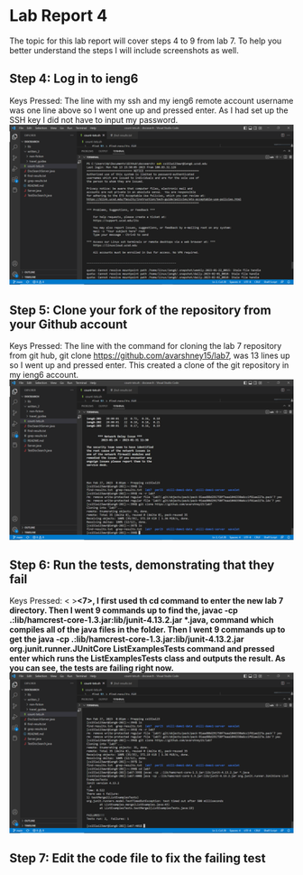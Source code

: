 # Lab Report 4
The topic for this lab report will cover steps 4 to 9 from lab 7. To help you better understand the steps I will include screenshots as well.
## Step 4: Log in to ieng6
Keys Pressed: <up><enter>
The line with my ssh and my ieng6 remote account username was one line above so I went one up and pressed enter. As I had set up the SSH key I did not have to input my password. ![image](log-in-lab-7.png)

## Step 5: Clone your fork of the repository from your Github account
Keys Pressed: <up><up><up><up><up><up><up><up><up><up><up><up><up><enter>
The line with the command for cloning the lab 7 repository from git hub, git clone https://github.com/avarshney15/lab7, was 13 lines up so I went up and pressed enter. This created a clone of the git repository in my ieng6 account. ![image](git-command.png)

## Step 6: Run the tests, demonstrating that they fail
Keys Pressed: <c><d>< ><l><a><b><7>, <up><up><up><up><up><up><up><up><up><Enter>
I first used th cd command to enter the new lab 7 directory. Then I went 9 commands up to find the, javac -cp .:lib/hamcrest-core-1.3.jar:lib/junit-4.13.2.jar *.java, command which compiles all of the java files in the folder. Then I went 9 commands up to get the  java -cp .:lib/hamcrest-core-1.3.jar:lib/junit-4.13.2.jar org.junit.runner.JUnitCore ListExamplesTests command and pressed enter which runs the ListExamplesTests class and outputs the result. As you can see, the tests are failing right now. ![image](error.png)

## Step 7: Edit the code file to fix the failing test

